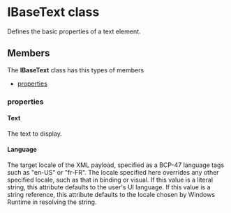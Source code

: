 
# IBaseText class

Defines the basic properties of a text element.

## Members

The **IBaseText** class has this types of members

* [properties](#properties)

### properties

#### Text

The text to display.

#### Language

The target locale of the XML payload, specified as a BCP-47 language tags such as "en-US" or "fr-FR". The locale specified here overrides any other specified locale, such as that in binding or visual. If this value is a literal string, this attribute defaults to the user's UI language. If this value is a string reference, this attribute defaults to the locale chosen by Windows Runtime in resolving the string.
